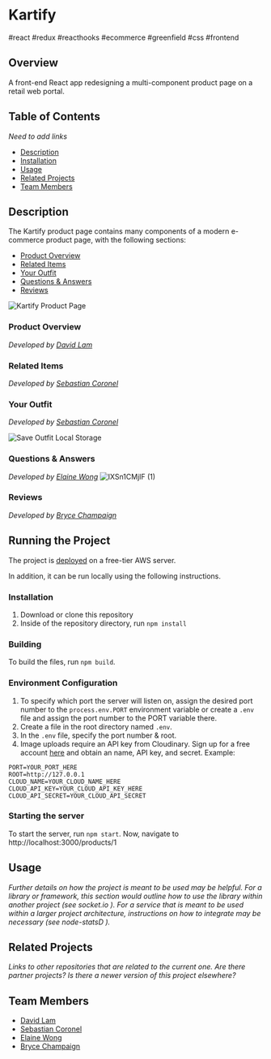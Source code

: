 # Kartify
#react #redux #reacthooks #ecommerce #greenfield #css #frontend
## Overview
A front-end React app redesigning a multi-component product page on a retail web portal.
## Table of Contents
_Need to add links_
* [Description](#description)
* [Installation](#running-the-project)
* [Usage](#usage)
* [Related Projects](#related-projects)
* [Team Members](#team-members)

## Description
The Kartify product page contains many components of a modern e-commerce product page, with the following sections:
* [Product Overview](#product-overview)
* [Related Items](#related-items)
* [Your Outfit](#your-outfits)
* [Questions & Answers](#questions-and-answers)
* [Reviews](#reviews)

![Kartify Product Page](https://user-images.githubusercontent.com/26628913/71313556-2a029b00-2432-11ea-8370-28f713f946b5.gif)

### Product Overview
_Developed by [David Lam](https://github.com/davidlam296)_



### Related Items
_Developed by [Sebastian Coronel](https://github.com/scoronelhamilton)_



### Your Outfit
_Developed by [Sebastian Coronel](https://github.com/scoronelhamilton)_

![Save Outfit Local Storage](https://user-images.githubusercontent.com/55328949/71314017-4fdf6e00-2439-11ea-82dc-1c1a7abe6066.gif)

### Questions & Answers
_Developed by [Elaine Wong](https://github.com/lainermeister)_
![IXSn1CMjlF (1)](https://user-images.githubusercontent.com/26628913/71314038-8f0dbf00-2439-11ea-8244-c0f798006154.gif)



### Reviews
_Developed by [Bryce Champaign](https://github.com/brycechampaign)_



## Running the Project
The project is [deployed](http://ec2-18-223-99-176.us-east-2.compute.amazonaws.com/products/1) on a free-tier AWS server.

In addition, it can be run locally using the following instructions.

### Installation
1. Download or clone this repository
2. Inside of the repository directory, run `npm install`
### Building
To build the files, run `npm build`.
### Environment Configuration
1. To specify which port the server will listen on, assign the desired port number to the `process.env.PORT` environment variable or create a `.env` file and assign the port number to the PORT variable there.
2. Create a file in the root directory named `.env`.
3. In the `.env` file, specify the port number & root.
4. Image uploads require an API key from Cloudinary. Sign up for a free account [here](https://cloudinary.com/) and obtain an name, API key, and secret.
Example:
```.env
PORT=YOUR_PORT_HERE
ROOT=http://127.0.0.1
CLOUD_NAME=YOUR_CLOUD_NAME_HERE
CLOUD_API_KEY=YOUR_CLOUD_API_KEY_HERE
CLOUD_API_SECRET=YOUR_CLOUD_API_SECRET
```
### Starting the server
To start the server, run `npm start`. Now, navigate to http://localhost:3000/products/1

## Usage
_Further details on how the project is meant to be used may be helpful. For a library or framework, this section would outline how to use the library within another project (see socket.io  ). For a service that is meant to be used within a larger project architecture, instructions on how to integrate may be necessary (see node-statsD  )._

## Related Projects
_Links to other repositories that are related to the current one. Are there partner projects? Is there a newer version of this project elsewhere?_

## Team Members 
* [David Lam](https://github.com/davidlam296)
* [Sebastian Coronel](https://github.com/scoronelhamilton) 
* [Elaine Wong](https://github.com/lainermeister) 
* [Bryce Champaign](https://github.com/brycechampaign) 



